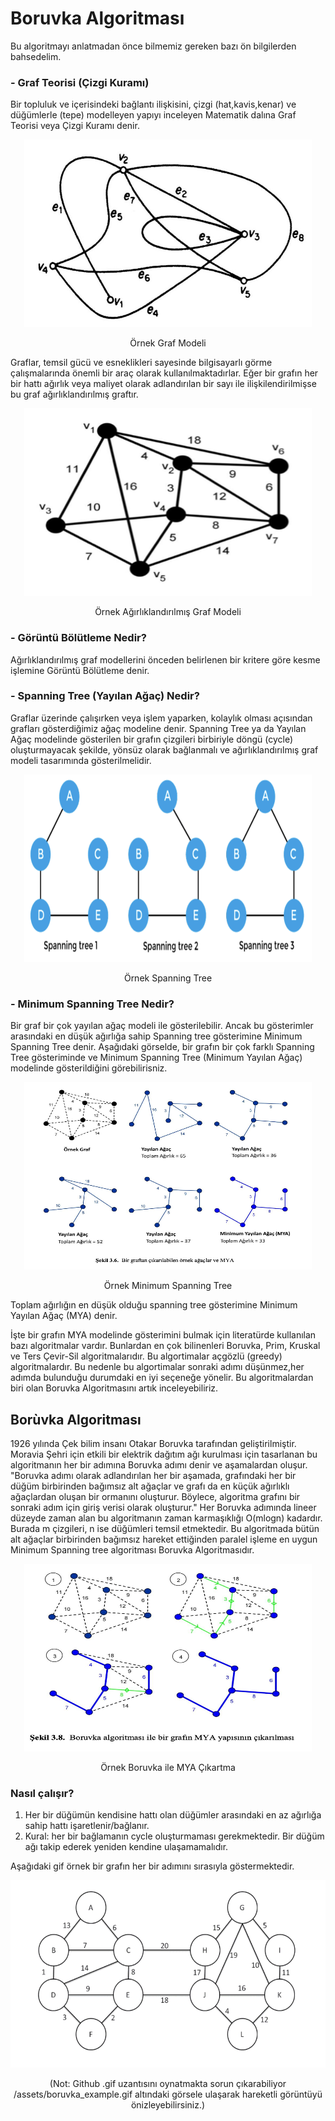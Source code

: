 # Boruvka Algoritması

Bu algoritmayı anlatmadan önce bilmemiz gereken bazı ön bilgilerden bahsedelim.

### - Graf Teorisi (Çizgi Kuramı)
Bir topluluk ve içerisindeki bağlantı ilişkisini, çizgi (hat,kavis,kenar) ve düğümlerle (tepe) modelleyen yapıyı inceleyen Matematik dalına Graf Teorisi veya Çizgi Kuramı denir.

<p align="center">
  <img width="460" height="300" src="assets/ornek_graph_1.jpg">
</p>

<p align="center">
  Örnek Graf Modeli
</p>


Graflar, temsil gücü ve esneklikleri sayesinde bilgisayarlı görme çalışmalarında önemli bir araç olarak kullanılmaktadırlar. Eğer bir grafın her bir hattı ağırlık veya maliyet olarak adlandırılan bir sayı ile ilişkilendirilmişse bu graf ağırlıklandırılmış graftır.

<p align="center">
  <img width="460" height="300" src="assets/ornek_graph_2.png">
</p>

<p align="center">
  Örnek Ağırlıklandırılmış Graf Modeli
</p>

### - Görüntü Bölütleme Nedir?
Ağırlıklandırılmış graf modellerini önceden belirlenen bir kritere göre kesme işlemine Görüntü Bölütleme denir.

### - Spanning Tree (Yayılan Ağaç) Nedir?
Graflar üzerinde çalışırken veya işlem yaparken, kolaylık olması açısından grafları gösterdiğimiz ağaç modeline denir.
Spanning Tree ya da Yayılan Ağaç modelinde gösterilen bir grafın çizgileri birbiriyle döngü (cycle) oluşturmayacak şekilde, yönsüz olarak bağlanmalı ve ağırlıklandırılmış graf modeli tasarımında gösterilmelidir.

<p align="center">
  <img width="460" height="300" src="assets/spanning_tree_model.png">
</p>

<p align="center">
  Örnek Spanning Tree
</p>


### - Minimum Spanning Tree Nedir?
Bir graf bir çok yayılan ağaç modeli ile gösterilebilir. Ancak bu gösterimler arasındaki en düşük ağırlığa sahip Spanning tree gösterimine Minimum Spanning Tree denir. Aşağıdaki görselde, bir grafın bir çok farklı Spanning Tree gösteriminde ve Minimum Spanning Tree (Minimum Yayılan Ağaç) modelinde gösterildiğini görebilirisniz.

<p align="center">
  <img width="460" height="300" src="assets/minimum_spanning_tree_model.png">
</p>

<p align="center">
  Örnek Minimum Spanning Tree
</p>

Toplam ağırlığın en düşük olduğu spanning tree gösterimine Minimum Yayılan Ağaç (MYA) denir.


İşte bir grafın MYA modelinde gösterimini bulmak için literatürde kullanılan bazı algoritmalar vardır. Bunlardan en çok bilinenleri Boruvka, Prim, Kruskal ve Ters Çevir-Sil algoritmalarıdır. Bu algortimalar açgözlü (greedy) algoritmalardır. Bu nedenle bu algortimalar sonraki adımı düşünmez,her adımda bulunduğu durumdaki en iyi seçeneğe yönelir.
Bu algoritmalardan biri olan Boruvka Algoritmasını artık inceleyebiliriz.

## Borùvka Algoritması
1926 yılında Çek bilim insanı Otakar Boruvka tarafından geliştirilmiştir. Moravia Şehri için etkili bir elektrik dağıtım ağı kurulması için tasarlanan bu algoritmanın her bir adımına Boruvka adımı denir ve aşamalardan oluşur.
    "Boruvka adımı olarak adlandırılan her bir aşamada, grafındaki her bir düğüm birbirinden bağımsız alt ağaçlar ve grafı da en küçük ağırlıklı ağaçlardan oluşan bir ormanını oluşturur. Böylece, algoritma grafını bir sonraki adım için giriş verisi olarak oluşturur."
Her Boruvka adımında lineer düzeyde zaman alan bu algoritmanın zaman karmaşıklığı O(mlogn) kadardır.
Burada m çizgileri, n ise düğümleri temsil etmektedir. Bu algoritmada bütün alt ağaçlar birbirinden bağımsız hareket ettiğinden paralel işleme en uygun Minimum Spanning tree algoritması Boruvka Algoritmasıdır.

<p align="center">
  <img width="460" height="300" src="assets/extracting_spanning_tree_w_boruvka.png">
</p>

<p align="center">
  Örnek Boruvka ile MYA Çıkartma
</p>

### Nasıl çalışır?
1) Her bir düğümün kendisine hattı olan düğümler arasındaki en az ağırlığa sahip hattı işaretlenir/bağlanır.
2) Kural: her bir bağlamanın cycle oluşturmaması gerekmektedir. Bir düğüm ağı takip ederek yeniden kendine ulaşamamalıdır.

Aşağıdaki gif örnek bir grafın her bir adımını sırasıyla göstermektedir.

<p align="center">
  <img height="300" src="assets/boruvka_example.gif">
</p>

<p align="center">
  (Not: Github .gif uzantısını oynatmakta sorun çıkarabiliyor /assets/boruvka_example.gif altındaki görsele ulaşarak hareketli görüntüyü önizleyebilirsiniz.)
</p>